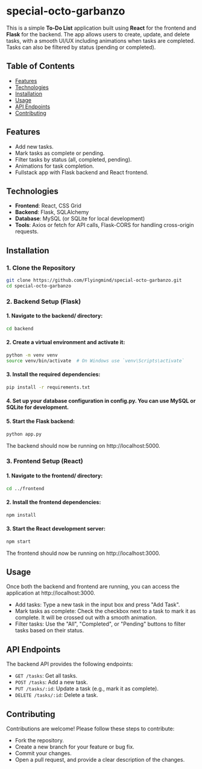 # special-octo-garbanzo

This is a simple **To-Do List** application built using **React** for the frontend and **Flask** for the backend. The app allows users to create, update, and delete tasks, with a smooth UI/UX including animations when tasks are completed. Tasks can also be filtered by status (pending or completed).

## Table of Contents
- [Features](#features)
- [Technologies](#technologies)
- [Installation](#installation)
- [Usage](#usage)
- [API Endpoints](#api-endpoints)
- [Contributing](#contributing)

## Features

- Add new tasks.
- Mark tasks as complete or pending.
- Filter tasks by status (all, completed, pending).
- Animations for task completion.
- Fullstack app with Flask backend and React frontend.

## Technologies

- **Frontend**: React, CSS Grid
- **Backend**: Flask, SQLAlchemy
- **Database**: MySQL (or SQLite for local development)
- **Tools**: Axios or fetch for API calls, Flask-CORS for handling cross-origin requests.

## Installation

### 1. Clone the Repository

```bash
git clone https://github.com/Flyingmind/special-octo-garbanzo.git
cd special-octo-garbanzo
```

### 2. Backend Setup (Flask)

#### 1. Navigate to the backend/ directory:

```bash
cd backend
```

#### 2. Create a virtual environment and activate it:
```bash
python -m venv venv
source venv/bin/activate  # On Windows use `venv\Scripts\activate`
```

#### 3. Install the required dependencies:
```bash
pip install -r requirements.txt
```

#### 4. Set up your database configuration in config.py. You can use MySQL or SQLite for development.

#### 5. Start the Flask backend:
```bash
python app.py
```

The backend should now be running on http://localhost:5000.

### 3. Frontend Setup (React)

#### 1. Navigate to the frontend/ directory:

```bash
cd ../frontend
```

#### 2. Install the frontend dependencies:
```bash
npm install
```

#### 3. Start the React development server:
```bash
npm start
```

The frontend should now be running on http://localhost:3000.


## Usage
Once both the backend and frontend are running, you can access the application at http://localhost:3000.

- Add tasks: Type a new task in the input box and press "Add Task".
- Mark tasks as complete: Check the checkbox next to a task to mark it as complete. It will be crossed out with a smooth animation.
- Filter tasks: Use the "All", "Completed", or "Pending" buttons to filter tasks based on their status.

## API Endpoints
The backend API provides the following endpoints:

- `GET /tasks`: Get all tasks.
- `POST /tasks`: Add a new task.
- `PUT /tasks/:id`: Update a task (e.g., mark it as complete).
- `DELETE /tasks/:id`: Delete a task.

## Contributing
Contributions are welcome! Please follow these steps to contribute:

- Fork the repository.
- Create a new branch for your feature or bug fix.
- Commit your changes.
- Open a pull request, and provide a clear description of the changes.
